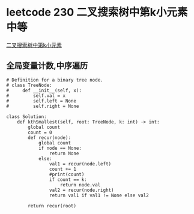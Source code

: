 # leetcode 230 二叉搜索树中第k小元素 中等
[二叉搜索树中第k小元素](https://leetcode-cn.com/problems/kth-smallest-element-in-a-bst/)
## 全局变量计数,中序遍历
```
# Definition for a binary tree node.
# class TreeNode:
#     def __init__(self, x):
#         self.val = x
#         self.left = None
#         self.right = None

class Solution:
    def kthSmallest(self, root: TreeNode, k: int) -> int:
        global count
        count = 0
        def recur(node):
            global count
            if node == None:
                return None
            else:
                val1 = recur(node.left)
                count += 1
                #print(count)
                if count == k:
                    return node.val
                val2 = recur(node.right)
                return val1 if val1 != None else val2
        
        return recur(root)
```
